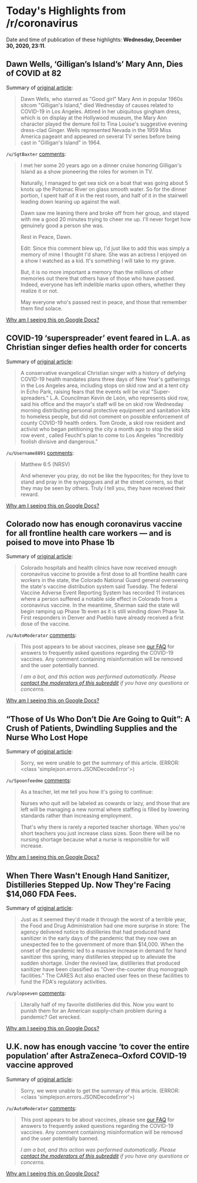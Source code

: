 # Today's Highlights from /r/coronavirus

Date and time of publication of these highlights: **Wednesday, December 30, 2020, 23:11**.

## Dawn Wells, ‘Gilligan’s Island’s’ Mary Ann, Dies of COVID at 82

Summary of [original article](https://variety.com/2020/tv/news/dawn-wells-dead-gilligans-island-mary-ann-1234876755/):

> Dawn Wells, who starred as "Good girl" Mary Ann in popular 1960s sitcom "Gilligan's Island," died Wednesday of causes related to COVID-19 in Los Angeles. Attired in her ubiquitous gingham dress, which is on display at the Hollywood museum, the Mary Ann character played the demure foil to Tina Louise's suggestive evening dress-clad Ginger. Wells represented Nevada in the 1959 Miss America pageant and appeared on several TV series before being cast in "Gilligan's Island" in 1964.

`/u/SgtBaxter` [comments](https://www.reddit.com/r/Coronavirus/comments/kn91mg/dawn_wells_gilligans_islands_mary_ann_dies_of/):

> I met her some 20 years ago on a dinner cruise honoring Gilligan's Island as a show pioneering the roles for women in TV. 
> 
> Naturally, I managed to get sea sick on a boat that was going about 5 knots up the Potomac River on glass smooth water. So for the dinner portion, I spent half of it in the rest room, and half of it in the stairwell leading down leaning up against the wall. 
> 
> Dawn saw me leaning there and broke off from her group, and stayed with me a good 20 minutes trying to cheer me up. I'll never forget how genuinely good a person she was.
> 
> Rest in Peace, Dawn.
> 
> Edit: Since this comment blew up, I'd just like to add this was simply a memory of mine I thought I'd share. She was an actress I enjoyed on a show I watched as a kid. It's something I will take to my grave.
> 
> But, it is no more important a memory than the millions of other memories out there that others have of those who have passed. Indeed, everyone has left indelible marks upon others, whether they realize it or not. 
> 
> May everyone who's passed rest in peace, and those that remember them find solace.

[Why am I seeing this on Google Docs?](https://docs.google.com/document/d/1Dc6We63vOXIZsc0op-Bt4abqkYjXzOigalQqFxmvvbM/edit?usp=sharing)

## COVID-19 ‘superspreader’ event feared in L.A. as Christian singer defies health order for concerts

Summary of [original article](https://www.seattletimes.com/nation-world/covid-19-superspreader-event-feared-in-l-a-as-christian-singer-defies-health-order-for-concerts/):

> A conservative evangelical Christian singer with a history of defying COVID-19 health mandates plans three days of New Year's gatherings in the Los Angeles area, including stops on skid row and at a tent city in Echo Park, raising fears that the events will be viral "Super-spreaders." L.A. Councilman Kevin de León, who represents skid row, said his office and the mayor's staff will be on skid row Wednesday morning distributing personal protective equipment and sanitation kits to homeless people, but did not comment on possible enforcement of county COVID-19 health orders. Tom Grode, a skid row resident and activist who began petitioning the city a month ago to stop the skid row event , called Feucht's plan to come to Los Angeles "Incredibly foolish divisive and dangerous."

`/u/Username8891` [comments](https://www.reddit.com/r/Coronavirus/comments/kn47ob/covid19_superspreader_event_feared_in_la_as/):

> Matthew 6:5 (NRSV)
> 
> And whenever you pray, do not be like the hypocrites; for they love to stand and pray in the synagogues and at the street corners, so that they may be seen by others. Truly I tell you, they have received their reward.

[Why am I seeing this on Google Docs?](https://docs.google.com/document/d/1Dc6We63vOXIZsc0op-Bt4abqkYjXzOigalQqFxmvvbM/edit?usp=sharing)

## Colorado now has enough coronavirus vaccine for all frontline health care workers — and is poised to move into Phase 1b

Summary of [original article](https://coloradosun.com/2020/12/30/colorado-coronavirus-vaccine-phase-1b/):

> Colorado hospitals and health clinics have now received enough coronavirus vaccine to provide a first dose to all frontline health care workers in the state, the Colorado National Guard general overseeing the state's vaccine distribution system said Tuesday. The federal Vaccine Adverse Event Reporting System has recorded 11 instances where a person suffered a notable side effect in Colorado from a coronavirus vaccine. In the meantime, Sherman said the state will begin ramping up Phase 1b even as it is still winding down Phase 1a. First responders in Denver and Pueblo have already received a first dose of the vaccine.

`/u/AutoModerator` [comments](https://www.reddit.com/r/Coronavirus/comments/kn4jj1/colorado_now_has_enough_coronavirus_vaccine_for/):

> This post appears to be about vaccines, please see [our FAQ](https://www.reddit.com/r/Coronavirus/wiki/faq#wiki_where_can_i_find_information_about_the_mechanism_and_progress_of_vaccines.3F) for answers to frequently asked questions regarding the COVID-19 vaccines. Any comment containing misinformation will be removed and the user potentially banned.
> 
> 
> *I am a bot, and this action was performed automatically. Please [contact the moderators of this subreddit](/message/compose/?to=/r/Coronavirus) if you have any questions or concerns.*

[Why am I seeing this on Google Docs?](https://docs.google.com/document/d/1Dc6We63vOXIZsc0op-Bt4abqkYjXzOigalQqFxmvvbM/edit?usp=sharing)

## “Those of Us Who Don’t Die Are Going to Quit”: A Crush of Patients, Dwindling Supplies and the Nurse Who Lost Hope

Summary of [original article](https://www.propublica.org/article/those-of-us-who-dont-die-are-going-to-quit-a-crush-of-patients-dwindling-supplies-and-the-nurse-who-lost-hope):

> Sorry, we were unable to get the summary of this article. (ERROR: <class 'simplejson.errors.JSONDecodeError'>)

`/u/Spoonfeedme` [comments](https://www.reddit.com/r/Coronavirus/comments/kna5u3/those_of_us_who_dont_die_are_going_to_quit_a/):

> As a teacher, let me tell you how it's going to continue:
> 
> Nurses who quit will be labeled as cowards or lazy, and those that are left will be managing a new normal where staffing is filled by lowering standards rather than increasing employment.
> 
> That's why there is rarely a reported teacher shortage. When you're short teachers you just increase class sizes. Soon there will be no nursing shortage because what a nurse is responsible for will increase.

[Why am I seeing this on Google Docs?](https://docs.google.com/document/d/1Dc6We63vOXIZsc0op-Bt4abqkYjXzOigalQqFxmvvbM/edit?usp=sharing)

## When There Wasn't Enough Hand Sanitizer, Distilleries Stepped Up. Now They're Facing $14,060 FDA Fees.

Summary of [original article](https://reason.com/2020/12/30/when-there-wasnt-enough-hand-sanitizer-distilleries-stepped-up-now-theyre-facing-14060-fda-fees/):

> Just as it seemed they'd made it through the worst of a terrible year, the Food and Drug Administration had one more surprise in store: The agency delivered notice to distilleries that had produced hand sanitizer in the early days of the pandemic that they now owe an unexpected fee to the government of more than $14,000. When the onset of the pandemic led to a massive increase in demand for hand sanitizer this spring, many distilleries stepped up to alleviate the sudden shortage. Under the revised law, distilleries that produced sanitizer have been classified as "Over-the-counter drug monograph facilities." The CARES Act also enacted user fees on these facilities to fund the FDA's regulatory activities.

`/u/plopseven` [comments](https://www.reddit.com/r/Coronavirus/comments/knhzwg/when_there_wasnt_enough_hand_sanitizer/):

> Literally half of my favorite distilleries did this.  Now you want to punish them for an American supply-chain problem during a pandemic?  Get wrecked.

[Why am I seeing this on Google Docs?](https://docs.google.com/document/d/1Dc6We63vOXIZsc0op-Bt4abqkYjXzOigalQqFxmvvbM/edit?usp=sharing)

## U.K. now has enough vaccine ‘to cover the entire population’ after AstraZeneca–Oxford COVID-19 vaccine approved

Summary of [original article](https://www.marketwatch.com/story/u-k-now-has-enough-vaccine-to-cover-the-entire-population-after-astrazeneca-and-oxford-covid-19-vaccine-approved-11609317819?mod=newsviewer_click_seemore):

> Sorry, we were unable to get the summary of this article. (ERROR: <class 'simplejson.errors.JSONDecodeError'>)

`/u/AutoModerator` [comments](https://www.reddit.com/r/Coronavirus/comments/kn7dop/uk_now_has_enough_vaccine_to_cover_the_entire/):

> This post appears to be about vaccines, please see [our FAQ](https://www.reddit.com/r/Coronavirus/wiki/faq#wiki_where_can_i_find_information_about_the_mechanism_and_progress_of_vaccines.3F) for answers to frequently asked questions regarding the COVID-19 vaccines. Any comment containing misinformation will be removed and the user potentially banned.
> 
> 
> *I am a bot, and this action was performed automatically. Please [contact the moderators of this subreddit](/message/compose/?to=/r/Coronavirus) if you have any questions or concerns.*

[Why am I seeing this on Google Docs?](https://docs.google.com/document/d/1Dc6We63vOXIZsc0op-Bt4abqkYjXzOigalQqFxmvvbM/edit?usp=sharing)

